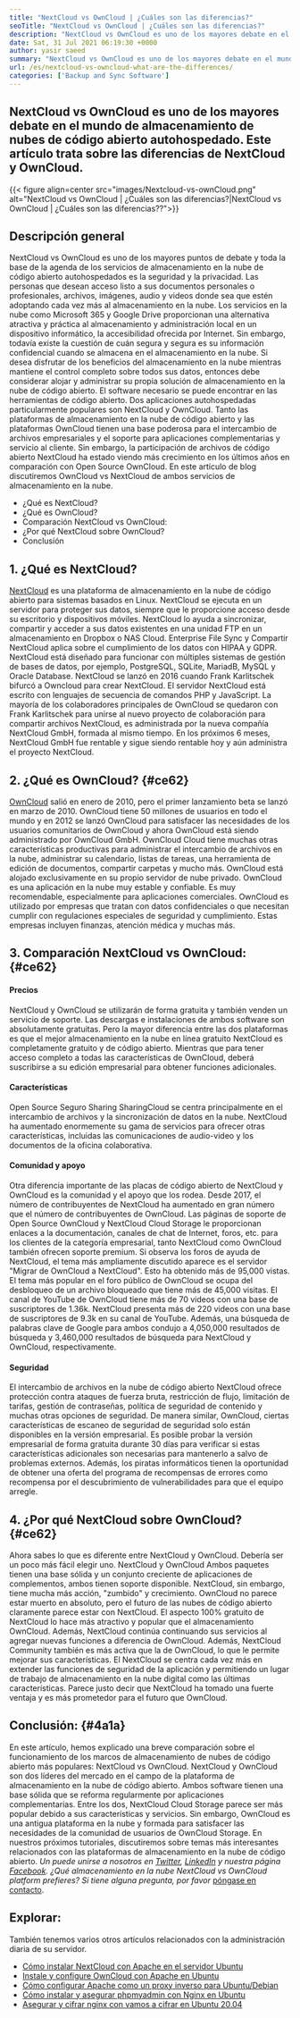 ```yaml
---
title: "NextCloud vs OwnCloud | ¿Cuáles son las diferencias?" 
seoTitle: "NextCloud vs OwnCloud | ¿Cuáles son las diferencias?" 
description: "NextCloud vs OwnCloud es uno de los mayores debate en el mundo de almacenamiento de nubes de código abierto autovencionado. Este artículo es sobre NextCloud y OwnCloud." 
date: Sat, 31 Jul 2021 06:19:30 +0000
author: yasir saeed
summary: "NextCloud vs OwnCloud es uno de los mayores debate en el mundo de almacenamiento de nubes de código abierto autohospedado. Este artículo trata sobre las diferencias de NextCloud y OwnCloud." 
url: /es/nextcloud-vs-owncloud-what-are-the-differences/
categories: ['Backup and Sync Software']
---
```


## NextCloud vs OwnCloud es uno de los mayores debate en el mundo de almacenamiento de nubes de código abierto autohospedado. Este artículo trata sobre las diferencias de NextCloud y OwnCloud.

{{< figure align=center src="images/Nextcloud-vs-ownCloud.png" alt="NextCloud vs OwnCloud | ¿Cuáles son las diferencias?|NextCloud vs OwnCloud | ¿Cuáles son las diferencias??">}}


##  **Descripción general**  
NextCloud vs OwnCloud es uno de los mayores puntos de debate y toda la base de la agenda de los servicios de almacenamiento en la nube de código abierto autohospedados es la seguridad y la privacidad. Las personas que desean acceso listo a sus documentos personales o profesionales, archivos, imágenes, audio y videos donde sea que estén adoptando cada vez más al almacenamiento en la nube. Los servicios en la nube como Microsoft 365 y Google Drive proporcionan una alternativa atractiva y práctica al almacenamiento y administración local en un dispositivo informático, la accesibilidad ofrecida por Internet. Sin embargo, todavía existe la cuestión de cuán segura y segura es su información confidencial cuando se almacena en el almacenamiento en la nube.
Si desea disfrutar de los beneficios del almacenamiento en la nube mientras mantiene el control completo sobre todos sus datos, entonces debe considerar alojar y administrar su propia solución de almacenamiento en la nube de código abierto. El software necesario se puede encontrar en las herramientas de código abierto. Dos aplicaciones autohospedadas particularmente populares son NextCloud y OwnCloud. Tanto las plataformas de almacenamiento en la nube de código abierto y las plataformas OwnCloud tienen una base poderosa para el intercambio de archivos empresariales y el soporte para aplicaciones complementarias y servicio al cliente. Sin embargo, la participación de archivos de código abierto NextCloud ha estado viendo más crecimiento en los últimos años en comparación con Open Source OwnCloud. En este artículo de blog discutiremos OwnCloud vs NextCloud de ambos servicios de almacenamiento en la nube.
  * ¿Qué es NextCloud?
  * ¿Qué es OwnCloud?
  * Comparación NextCloud vs OwnCloud:
  * ¿Por qué NextCloud sobre OwnCloud?
  * Conclusión

## 1. ¿Qué es NextCloud?
[NextCloud][1] es una plataforma de almacenamiento en la nube de código abierto para sistemas basados ​​en Linux. NextCloud se ejecuta en un servidor para proteger sus datos, siempre que le proporcione acceso desde su escritorio y dispositivos móviles. NextCloud lo ayuda a sincronizar, compartir y acceder a sus datos existentes en una unidad FTP en un almacenamiento en Dropbox o NAS Cloud. Enterprise File Sync y Compartir NextCloud aplica sobre el cumplimiento de los datos con HIPAA y GDPR. NextCloud está diseñado para funcionar con múltiples sistemas de gestión de bases de datos, por ejemplo, PostgreSQL, SQLite, MariadB, MySQL y Oracle Database.
NextCloud se lanzó en 2016 cuando Frank Karlitschek bifurcó a Owncloud para crear NextCloud. El servidor NextCloud está escrito con lenguajes de secuencia de comandos PHP y JavaScript. La mayoría de los colaboradores principales de OwnCloud se quedaron con Frank Karlitschek para unirse al nuevo proyecto de colaboración para compartir archivos NextCloud, es administrada por la nueva compañía NextCloud GmbH, formada al mismo tiempo. En los próximos 6 meses, NextCloud GmbH fue rentable y sigue siendo rentable hoy y aún administra el proyecto NextCloud.

## 2. ¿Qué es OwnCloud? {#ce62}

[OwnCloud][2] salió en enero de 2010, pero el primer lanzamiento beta se lanzó en marzo de 2010. OwnCloud tiene 50 millones de usuarios en todo el mundo y en 2012 se lanzó OwnCloud para satisfacer las necesidades de los usuarios comunitarios de OwnCloud y ahora OwnCloud está siendo administrado por OwnCloud GmbH. OwnCloud Cloud tiene muchas otras características productivas para administrar el intercambio de archivos en la nube, administrar su calendario, listas de tareas, una herramienta de edición de documentos, compartir carpetas y mucho más. OwnCloud está alojado exclusivamente en su propio servidor de nube privado.
OwnCloud es una aplicación en la nube muy estable y confiable. Es muy recomendable, especialmente para aplicaciones comerciales. OwnCloud es utilizado por empresas que tratan con datos confidenciales o que necesitan cumplir con regulaciones especiales de seguridad y cumplimiento. Estas empresas incluyen finanzas, atención médica y muchas más.

## 3. Comparación NextCloud vs OwnCloud: {#ce62}


####  **Precios**  
NextCloud y OwnCloud se utilizarán de forma gratuita y también venden un servicio de soporte. Las descargas e instalaciones de ambos software son absolutamente gratuitas. Pero la mayor diferencia entre las dos plataformas es que el mejor almacenamiento en la nube en línea gratuito NextCloud es completamente gratuito y de código abierto. Mientras que para tener acceso completo a todas las características de OwnCloud, deberá suscribirse a su edición empresarial para obtener funciones adicionales.

####  **Características**  
Open Source Seguro Sharing SharingCloud se centra principalmente en el intercambio de archivos y la sincronización de datos en la nube. NextCloud ha aumentado enormemente su gama de servicios para ofrecer otras características, incluidas las comunicaciones de audio-video y los documentos de la oficina colaborativa.

####  **Comunidad**  y apoyo
Otra diferencia importante de las placas de código abierto de NextCloud y OwnCloud es la comunidad y el apoyo que los rodea. Desde 2017, el número de contribuyentes de NextCloud ha aumentado en gran número que el número de contribuyentes de OwnCloud. Las páginas de soporte de Open Source OwnCloud y NextCloud Cloud Storage le proporcionan enlaces a la documentación, canales de chat de Internet, foros, etc. para los clientes de la categoría empresarial, tanto NextCloud como OwnCloud también ofrecen soporte premium.
Si observa los foros de ayuda de NextCloud, el tema más ampliamente discutido aparece es el servidor "Migrar de OwnCloud a NextCloud". Esto ha obtenido más de 95,000 vistas. El tema más popular en el foro público de OwnCloud se ocupa del desbloqueo de un archivo bloqueado que tiene más de 45,000 visitas. El canal de YouTube de OwnCloud tiene más de 70 videos con una base de suscriptores de 1.36k. NextCloud presenta más de 220 videos con una base de suscriptores de 9.3k en su canal de YouTube. Además, una búsqueda de palabras clave de Google para ambos condujo a 4,050,000 resultados de búsqueda y 3,460,000 resultados de búsqueda para NextCloud y OwnCloud, respectivamente.

####  **Seguridad**  
El intercambio de archivos en la nube de código abierto NextCloud ofrece protección contra ataques de fuerza bruta, restricción de flujo, limitación de tarifas, gestión de contraseñas, política de seguridad de contenido y muchas otras opciones de seguridad. De manera similar, OwnCloud, ciertas características de escaneo de seguridad de seguridad solo están disponibles en la versión empresarial. Es posible probar la versión empresarial de forma gratuita durante 30 días para verificar si estas características adicionales son necesarias para mantenerlo a salvo de problemas externos.
Además, los piratas informáticos tienen la oportunidad de obtener una oferta del programa de recompensas de errores como recompensa por el descubrimiento de vulnerabilidades para que el equipo arregle.

## 4. ¿Por qué NextCloud sobre OwnCloud? {#ce62}

Ahora sabes lo que es diferente entre NextCloud y OwnCloud. Debería ser un poco más fácil elegir uno. NextCloud y OwnCloud Ambos paquetes tienen una base sólida y un conjunto creciente de aplicaciones de complementos, ambos tienen soporte disponible. NextCloud, sin embargo, tiene mucha más acción, "zumbido" y crecimiento. OwnCloud no parece estar muerto en absoluto, pero el futuro de las nubes de código abierto claramente parece estar con NextCloud.
El aspecto 100% gratuito de NextCloud lo hace más atractivo y popular que el almacenamiento OwnCloud. Además, NextCloud continúa continuando sus servicios al agregar nuevas funciones a diferencia de OwnCloud. Además, NextCloud Community también es más activa que la de OwnCloud, lo que le permite mejorar sus características. El NextCloud se centra cada vez más en extender las funciones de seguridad de la aplicación y permitiendo un lugar de trabajo de almacenamiento en la nube digital como las últimas características. Parece justo decir que NextCloud ha tomado una fuerte ventaja y es más prometedor para el futuro que OwnCloud.

## Conclusión: {#4a1a}

En este artículo, hemos explicado una breve comparación sobre el funcionamiento de los marcos de almacenamiento de nubes de código abierto más populares: NextCloud vs OwnCloud. NextCloud y OwnCloud son dos líderes del mercado en el campo de la plataforma de almacenamiento en la nube de código abierto. Ambos software tienen una base sólida que se reforma regularmente por aplicaciones complementarias. Entre los dos, NextCloud Cloud Storage parece ser más popular debido a sus características y servicios. Sin embargo, OwnCloud es una antigua plataforma en la nube y formada para satisfacer las necesidades de la comunidad de usuarios de OwnCloud Storage. En nuestros próximos tutoriales, discutiremos sobre temas más interesantes relacionados con las plataformas de almacenamiento en la nube de código abierto.
_Un puede unirse a nosotros en [Twitter][3], [LinkedIn][4] y nuestra página [Facebook][5]. ¿Qué almacenamiento en la nube NextCloud vs OwnCloud_ _platform prefieres? Si tiene alguna pregunta, por favor_ [póngase en contacto][6].

## Explorar:
También tenemos varios otros artículos relacionados con la administración diaria de su servidor.
  * [Cómo instalar NextCloud con Apache en el servidor Ubuntu][7]
  * [Instale y configure OwnCloud con Apache en Ubuntu][8]
  * [Cómo configurar Apache como un proxy inverso para Ubuntu/Debian][9]
  * [Cómo instalar y asegurar phpmyadmin con Nginx en Ubuntu][10]
  * [Asegurar y cifrar nginx con vamos a cifrar en Ubuntu 20.04][11]



 [1]: https://products.containerize.com/backup-and-sync/nextcloud/
 [2]: https://products.containerize.com/backup-and-sync/owncloud/
 [3]: https://twitter.com/containerize_co
 [4]: https://www.linkedin.com/company/containerize/
 [5]: http://facebook.com/containerize
 [6]: mailto:yasir.saeed@aspose.com
 [7]: https://blog.containerize.com/backup-and-sync-software/how-to-install-nextcloud-with-apache-on-ubuntu-server/
 [8]: https://blog.containerize.com/backup-and-sync-software/how-to-install-and-configure-owncloud-with-apache-on-ubuntu/
 [9]: https://blog.containerize.com/web-server-solution-stack/how-to-configure-apache-as-a-reverse-proxy-for-ubuntudebian/
 [10]: https://blog.containerize.com/web-server-solution-stack/how-to-install-and-secure-phpmyadmin-with-nginx-on-ubuntu/
 [11]: https://blog.containerize.com/web-server-solution-stack/how-to-secure-nginx-with-letsencrypt-on-ubuntu-20-04/

